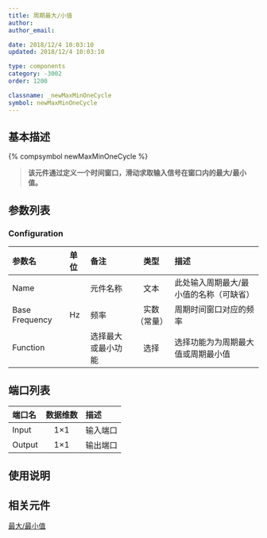 ```yaml
---
title: 周期最大/小值
author: 
author_email:

date: 2018/12/4 10:03:10
updated: 2018/12/4 10:03:10

type: components
category: -3002
order: 1200

classname: _newMaxMinOneCycle
symbol: newMaxMinOneCycle
---
```

## 基本描述
{% compsymbol newMaxMinOneCycle %}
> **该元件通过定义一个时间窗口，滑动求取输入信号在窗口内的最大/最小值。** 

## 参数列表
### Configuration
| 参数名 | 单位 | 备注 | 类型 | 描述 |
| :--- | :--- | :--- | :--: | :--- |
| Name | | 元件名称 | 文本 | 此处输入周期最大/最小值的名称（可缺省） |
| Base Frequency | Hz | 频率 | 实数（常量） | 周期时间窗口对应的频率 |
| Function |  | 选择最大或最小功能 | 选择 | 选择功能为为周期最大值或周期最小值 |


## 端口列表

| 端口名 | 数据维数 | 描述 |
| :--- | :--:  | :--- |
| Input | 1×1 |输入端口 |                   
| Output | 1×1 |输出端口 |                   

## 使用说明

## 相关元件

[最大/最小值](/components/comp_newMaxMin.html)
